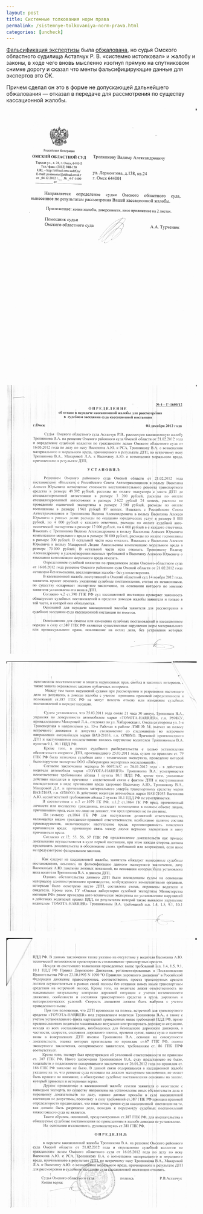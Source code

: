 ```yaml
---
layout: post
title: Системные толкования норм права
permalink: /sistemnye-tolkovaniya-norm-prava.html
categories: [uncheck]
---
```


<a href="/kak-falsificiruyutsya-ekspertizy.html">Фальсификация экспертизы</a> была <a href="/kassacionnaya-zhaloba-na-sfalsificirovannuyu-ekspertizu.html">обжалована</a>, но судья Омского областного судилища Астапчук Р. В. «системно истолковал» и жалобу и законы, в ходе чего вновь мысленно изогнул прямую на спутниковом снимке дорогу и сказал что менты фальсифицирующие данные для экспертов это ОК.

Причем сделал он это в форме не допускающей дальнейшего обжалования — отказал в передаче для рассмотрения по существу кассационной жалобы.

![_config.yml](/images/uncheck/sistemnye-tolkovaniya-norm-prava-1.jpg)



![_config.yml](/images/uncheck/sistemnye-tolkovaniya-norm-prava-2.jpg)



![_config.yml](/images/uncheck/sistemnye-tolkovaniya-norm-prava-3.jpg)



![_config.yml](/images/uncheck/sistemnye-tolkovaniya-norm-prava-4.jpg)


